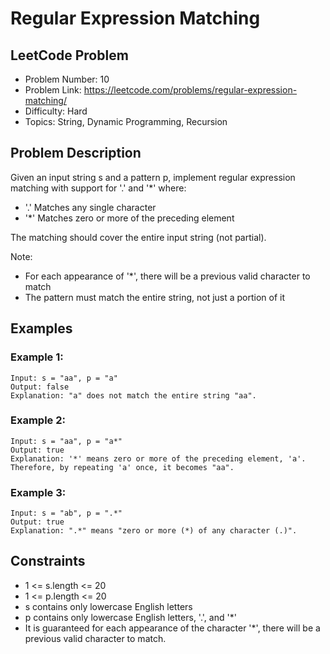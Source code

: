 # Regular Expression Matching

## LeetCode Problem
- Problem Number: 10
- Problem Link: https://leetcode.com/problems/regular-expression-matching/
- Difficulty: Hard
- Topics: String, Dynamic Programming, Recursion

## Problem Description
Given an input string s and a pattern p, implement regular expression matching with support for '.' and '*' where:
- '.' Matches any single character
- '*' Matches zero or more of the preceding element

The matching should cover the entire input string (not partial).

Note:
- For each appearance of '*', there will be a previous valid character to match
- The pattern must match the entire string, not just a portion of it

## Examples

### Example 1:
```
Input: s = "aa", p = "a"
Output: false
Explanation: "a" does not match the entire string "aa".
```

### Example 2:
```
Input: s = "aa", p = "a*"
Output: true
Explanation: '*' means zero or more of the preceding element, 'a'. Therefore, by repeating 'a' once, it becomes "aa".
```

### Example 3:
```
Input: s = "ab", p = ".*"
Output: true
Explanation: ".*" means "zero or more (*) of any character (.)".
```

## Constraints
- 1 <= s.length <= 20
- 1 <= p.length <= 20
- s contains only lowercase English letters
- p contains only lowercase English letters, '.', and '*'
- It is guaranteed for each appearance of the character '*', there will be a previous valid character to match.
